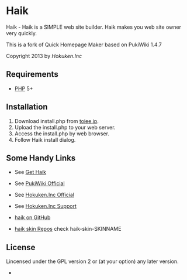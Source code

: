 Haik
==========
Haik - Haik is a SIMPLE web site builder.
Haik makes you web site owner very quickly.

This is a fork of Quick Homepage Maker based on PukiWiki 1.4.7

Copyright 2013 by *Hokuken.Inc*


Requirements
-------------

* [PHP](php.net) 5+


Installation
-----------

1. Download install.php from [toiee.jp](http://toiee.jp/haik/).
2. Upload the install.php to your web server.
3. Access the install.php by web browser.
4. Follow Haik install dialog.



Some Handy Links
----------------

- See [Get Haik](http://toiee.jp/haik/)
- See [PukiWiki Official](http://pukiwiki.sourceforge.jp/)
- See [Hokuken.Inc Official](http://www.hokuken.com/)
- See [Hokuken.Inc Support](https://ensmall.net/club/)

- [haik on GitHub](https://github.com/toiee/haik)
- [haik skin Repos](https://github.com/toiee) check haik-skin-SKINNAME


License
-------

Lincensed under the GPL version 2 or (at your option) any later version.

-